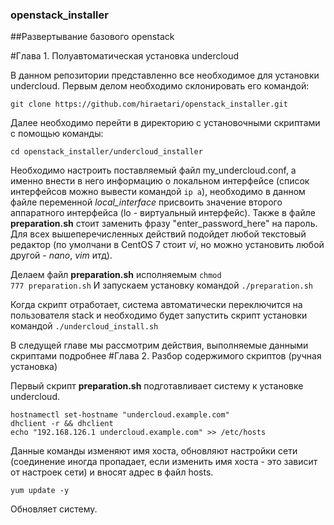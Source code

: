 ### openstack_installer
##Развертывание базового openstack

#Глава 1. Полуавтоматическая установка undercloud

В данном репозитории представленно все необходимое для установки undercloud.
Первым делом необходимо склонировать его командой:
<pre><code>git clone https://github.com/hiraetari/openstack_installer.git</code></pre>
Далее необходимо перейти в директорию с установочными скриптами с помощью команды:
<pre><code>cd openstack_installer/undercloud_installer</code></pre>
Необходимо настроить поставляемый файл my_undercloud.conf, а именно внести в него
информацию о локальном интерфейсе (список интерфейсов можно вывести командой <code>ip a</code>),
необходимо в данном файле переменной *local_interface* присвоить значение второго
аппаратного интерфейса (lo - виртуальный интерфейс).
Также в файле **preparation.sh** стоит заменить фразу "enter_password_here" на пароль.
Для всех вышеперечисленных действий
подойдет любой текстовый редактор (по умолчани в CentOS 7 стоит *vi*, но можно
установить любой другой - *nano*, *vim* итд).

Делаем файл **preparation.sh** исполняемым <code>chmod 777 preparation.sh</code>
И запускаем установку командой <code>./preparation.sh</code>

Когда скрипт отработает, система автоматически переключится на пользователя stack
 и необходимо будет запустить скрипт
установки командой <code>./undercloud_install.sh </code>

В следущей главе мы рассмотрим действия, выполняемые данными скриптами подробнее
#Глава 2. Разбор содержимого скриптов (ручная установка)

Первый скрипт **preparation.sh** подготавливает систему к установке undercloud.
```
hostnamectl set-hostname "undercloud.example.com"
dhclient -r && dhclient
echo "192.168.126.1 undercloud.example.com" >> /etc/hosts
```
Данные команды изменяют имя хоста, обновляют настройки сети (соединение иногда
пропадает, если изменить имя хоста - это зависит от настроек сети) и вносят адрес
в файл hosts.

```
yum update -y
```
Обновляет систему.
